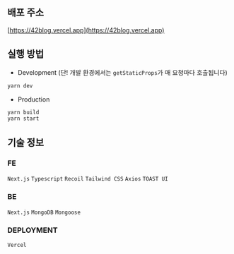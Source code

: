 ## 배포 주소
[https://42blog.vercel.app](https://42blog.vercel.app)

## 실행 방법

- Development (단! 개발 환경에서는 `getStaticProps`가 매 요청마다 호출됩니다)
```bash
yarn dev
```

- Production
```bash
yarn build
yarn start
```

## 기술 정보
### FE
`Next.js`
`Typescript`
`Recoil`
`Tailwind CSS`
`Axios`
`TOAST UI`

### BE
`Next.js`
`MongoDB`
`Mongoose`

### DEPLOYMENT
`Vercel`

